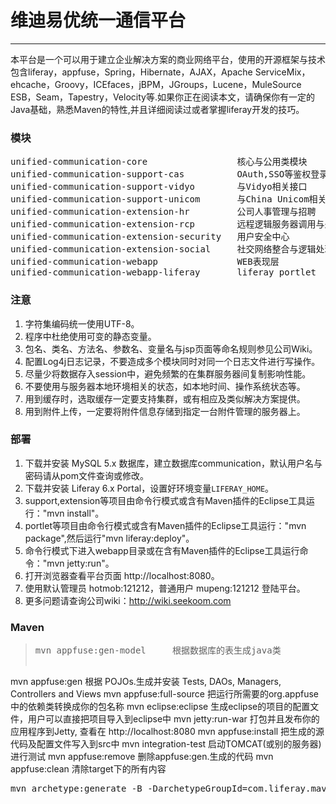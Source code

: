 # 维迪易优统一通信平台
---
本平台是一个可以用于建立企业解决方案的商业网络平台，使用的开源框架与技术包含liferay，appfuse，Spring，Hibernate，AJAX，Apache ServiceMix，ehcache，Groovy，ICEfaces，jBPM，JGroups，Lucene，MuleSource ESB，Seam，Tapestry，Velocity等.如果你正在阅读本文，请确保你有一定的Java基础，熟悉Maven的特性,并且详细阅读过或者掌握liferay开发的技巧。
### 模块
<pre style="border:0px;">unified-communication-core                 核心与公用类模块
unified-communication-support-cas          OAuth,SSO等鉴权登录组件
unified-communication-support-vidyo        与Vidyo相关接口
unified-communication-support-unicom       与China Unicom相关接口
unified-communication-extension-hr         公司人事管理与招聘
unified-communication-extension-rcp        远程逻辑服务器调用与处理
unified-communication-extension-security   用户安全中心
unified-communication-extension-social     社交网络整合与逻辑处理
unified-communication-webapp               WEB表现层
unified-communication-webapp-liferay       liferay portlet</pre>
### 注意
1. 字符集编码统一使用UTF-8。
1. 程序中杜绝使用可变的静态变量。
1. 包名、类名、方法名、参数名、变量名与jsp页面等命名规则参见公司Wiki。
1. 配置Log4j日志记录，不要造成多个模块同时对同一个日志文件进行写操作。
1. 尽量少将数据存入session中，避免频繁的在集群服务器间复制影响性能。
1. 不要使用与服务器本地环境相关的状态，如本地时间、操作系统状态等。
1. 用到缓存时，选取缓存一定要支持集群，或有相应及类似解决方案提供。
1. 用到附件上传，一定要将附件信息存储到指定一台附件管理的服务器上。
### 部署
1. 下载并安装 MySQL 5.x 数据库，建立数据库communication，默认用户名与密码请从pom文件查询或修改。
1. 下载并安装 Liferay 6.x Portal，设置好环境变量`LIFERAY_HOME`。
1. support,extension等项目由命令行模式或含有Maven插件的Eclipse工具运行："mvn install"。
1. portlet等项目由命令行模式或含有Maven插件的Eclipse工具运行："mvn package",然后运行"mvn liferay:deploy"。
1. 命令行模式下进入webapp目录或在含有Maven插件的Eclipse工具运行命令："mvn jetty:run"。
1. 打开浏览器查看平台页面 http://localhost:8080。
1. 使用默认管理员 hotmob:121212，普通用户 mupeng:121212 登陆平台。
1. 更多问题请查询公司wiki：http://wiki.seekoom.com
### Maven
> <pre style="border:0px;">mvn appfuse:gen-model     根据数据库的表生成java类
mvn appfuse:gen           根据 POJOs.生成并安装 Tests, DAOs, Managers, Controllers and Views
mvn appfuse:full-source   把运行所需要的org.appfuse中的依赖类转换成你的包名称
mvn eclipse:eclipse       生成eclipse的项目的配置文件，用户可以直接把项目导入到eclipse中
mvn jetty:run-war         打包并且发布你的应用程序到Jetty, 查看在 http://localhost:8080
mvn appfuse:install       把生成的源代码及配置文件写入到src中
mvn integration-test      启动TOMCAT(或别的服务器)进行测试
mvn appfuse:remove        删除appfuse:gen.生成的代码
mvn appfuse:clean         清除target下的所有内容</pre>
<pre style="border:0px;">mvn archetype:generate -B -DarchetypeGroupId=com.liferay.maven.archetypes -DarchetypeArtifactId=liferay-ext-archetype -DarchetypeVersion=6.1.1 -DgroupId=com.ammob.communication -DartifactId=${artifactId} -Dpackage=${groupId}</pre>